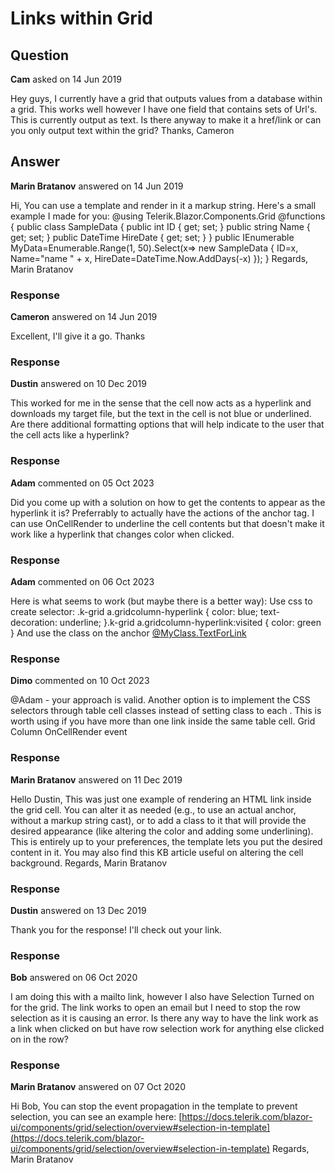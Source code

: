 # Links within Grid

## Question

**Cam** asked on 14 Jun 2019

Hey guys, I currently have a grid that outputs values from a database within a grid. This works well however I have one field that contains sets of Url's. This is currently output as text. Is there anyway to make it a href/link or can you only output text within the grid? Thanks, Cameron

## Answer

**Marin Bratanov** answered on 14 Jun 2019

Hi, You can use a template and render in it a markup string. Here's a small example I made for you: @using Telerik.Blazor.Components.Grid <TelerikGrid Data="@MyData" Height="500px"> <TelerikGridColumns> <TelerikGridColumn Field="@(nameof(SampleData.Name))" Title="Employee Name"> <Template> @{ var employee=context as SampleData; @((MarkupString)$ "<a href=\" [http://mysite.com/employee/](http://mysite.com/employee/) {employee.ID}\" target=\"_blank\">{employee.Name}</a>" ) } </Template> </TelerikGridColumn> <TelerikGridColumn Field="HireDate" Title="Hire Date - Default string"> </TelerikGridColumn> </TelerikGridColumns> </TelerikGrid> @functions { public class SampleData { public int ID { get; set; } public string Name { get; set; } public DateTime HireDate { get; set; } } public IEnumerable<SampleData> MyData=Enumerable.Range(1, 50).Select(x=> new SampleData { ID=x, Name="name " + x, HireDate=DateTime.Now.AddDays(-x) }); } Regards, Marin Bratanov

### Response

**Cameron** answered on 14 Jun 2019

Excellent, I'll give it a go. Thanks

### Response

**Dustin** answered on 10 Dec 2019

This worked for me in the sense that the cell now acts as a hyperlink and downloads my target file, but the text in the cell is not blue or underlined. Are there additional formatting options that will help indicate to the user that the cell acts like a hyperlink?

### Response

**Adam** commented on 05 Oct 2023

Did you come up with a solution on how to get the contents to appear as the hyperlink it is? Preferrably to actually have the actions of the anchor tag. I can use OnCellRender to underline the cell contents but that doesn't make it work like a hyperlink that changes color when clicked.

### Response

**Adam** commented on 06 Oct 2023

Here is what seems to work (but maybe there is a better way): Use css to create selector: .k-grid a.gridcolumn-hyperlink { color: blue; text-decoration: underline;
}.k-grid a.gridcolumn-hyperlink:visited { color: green
} And use the class on the anchor <a href="@MyClass.SomeLink" target="_blank" class="gridcolumn-hyperlink"> @MyClass.TextForLink </a>

### Response

**Dimo** commented on 10 Oct 2023

@Adam - your approach is valid. Another option is to implement the CSS selectors through table cell classes instead of setting class to each <a>. This is worth using if you have more than one link inside the same table cell. Grid Column OnCellRender event

### Response

**Marin Bratanov** answered on 11 Dec 2019

Hello Dustin, This was just one example of rendering an HTML link inside the grid cell. You can alter it as needed (e.g., to use an actual anchor, without a markup string cast), or to add a class to it that will provide the desired appearance (like altering the color and adding some underlining). This is entirely up to your preferences, the template lets you put the desired content in it. You may also find this KB article useful on altering the cell background. Regards, Marin Bratanov

### Response

**Dustin** answered on 13 Dec 2019

Thank you for the response! I'll check out your link.

### Response

**Bob** answered on 06 Oct 2020

I am doing this with a mailto link, however I also have Selection Turned on for the grid. The link works to open an email but I need to stop the row selection as it is causing an error. Is there any way to have the link work as a link when clicked on but have row selection work for anything else clicked on in the row?

### Response

**Marin Bratanov** answered on 07 Oct 2020

Hi Bob, You can stop the event propagation in the template to prevent selection, you can see an example here: [https://docs.telerik.com/blazor-ui/components/grid/selection/overview#selection-in-template](https://docs.telerik.com/blazor-ui/components/grid/selection/overview#selection-in-template) Regards, Marin Bratanov

